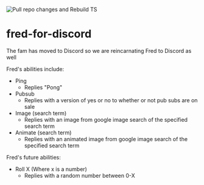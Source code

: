 ![Pull repo changes and Rebuild TS](https://github.com/allygator/fred-for-discord/workflows/Pull%20repo%20changes%20and%20Rebuild%20TS/badge.svg)

# fred-for-discord

The fam has moved to Discord so we are reincarnating Fred to Discord as well

Fred's abilities include:

- Ping
  - Replies "Pong"
- Pubsub
  - Replies with a version of yes or no to whether or not pub subs are on sale
- Image (search term)
  - Replies with an image from google image search of the specified search term
- Animate (search term)
  - Replies with an animated image from google image search of the specified search term

Fred's future abilities:

- Roll X (Where x is a number)
  - Replies with a random number between 0-X
